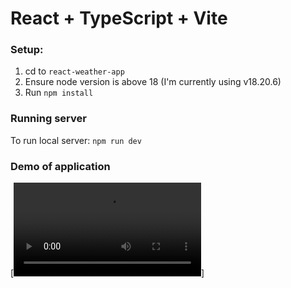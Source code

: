 # React + TypeScript + Vite

### Setup:
1. cd to `react-weather-app`
2. Ensure node version is above 18 (I'm currently using v18.20.6)
3. Run `npm install`

### Running server
To run local server: `npm run dev`


### Demo of application
[![Demo vid](file:SimpleWeatherAppMov.mov)]
